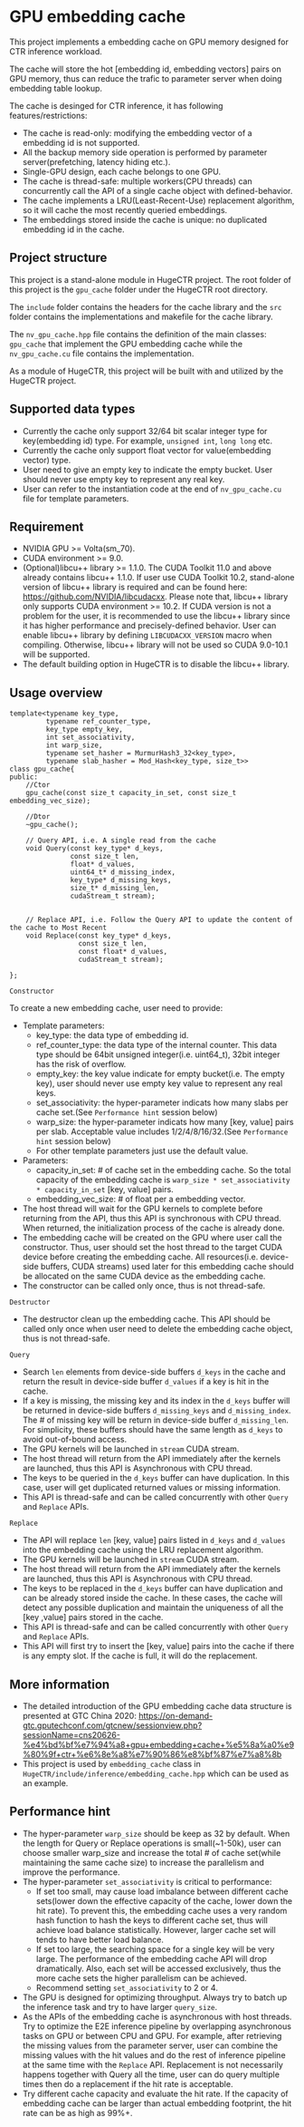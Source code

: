 # GPU embedding cache
This project implements a embedding cache on GPU memory designed for CTR inference workload.

The cache will store the hot [embedding id, embedding vectors] pairs on GPU memory, thus can reduce the trafic to parameter server when doing embedding table lookup.

The cache is desinged for CTR inference, it has following features/restrictions:
* The cache is read-only: modifying the embedding vector of a embedding id is not supported.
* All the backup memory side operation is performed by parameter server(prefetching, latency hiding etc.).
* Single-GPU design, each cache belongs to one GPU.
* The cache is thread-safe: multiple workers(CPU threads) can concurrently call the API of a single cache object with defined-behavior.
* The cache implements a LRU(Least-Recent-Use) replacement algorithm, so it will cache the most recently queried embeddings.
* The embeddings stored inside the cache is unique: no duplicated embedding id in the cache.

## Project structure
This project is a stand-alone module in HugeCTR project. The root folder of this project is the `gpu_cache` folder under the HugeCTR root directory. 

The `include` folder contains the headers for the cache library and the `src` folder contains the implementations and makefile for the cache library.

The `nv_gpu_cache.hpp` file contains the definition of the main classes: `gpu_cache` that implement the GPU embedding cache while the `nv_gpu_cache.cu` file contains the implementation.

As a module of HugeCTR, this project will be built with and utilized by the HugeCTR project. 

## Supported data types
* Currently the cache only support 32/64 bit scalar integer type for key(embedding id) type. For example, `unsigned int`, `long long` etc.
* Currently the cache only support float vector for value(embedding vector) type. 
* User need to give an empty key to indicate the empty bucket. User should never use empty key to represent any real key.
* User can refer to the instantiation code at the end of `nv_gpu_cache.cu` file for template parameters.

## Requirement
* NVIDIA GPU >= Volta(sm_70).
* CUDA environment >= 9.0.
* (Optional)libcu++ library >= 1.1.0. The CUDA Toolkit 11.0 and above already contains libcu++ 1.1.0. If user use CUDA Toolkit 10.2, stand-alone version of libcu++ library is required and can be found here: https://github.com/NVIDIA/libcudacxx. Please note that, libcu++ library only supports CUDA environment >= 10.2. If CUDA version is not a problem for the user, it is recommended to use the libcu++ library since it has higher performance and precisely-defined behavior. User can enable libcu++ library by defining `LIBCUDACXX_VERSION` macro when compiling. Otherwise, libcu++ library will not be used so CUDA 9.0-10.1 will be supported.
* The default building option in HugeCTR is to disable the libcu++ library. 

## Usage overview
```
template<typename key_type,
         typename ref_counter_type, 
         key_type empty_key, 
         int set_associativity, 
         int warp_size,
         typename set_hasher = MurmurHash3_32<key_type>, 
         typename slab_hasher = Mod_Hash<key_type, size_t>>
class gpu_cache{
public:
    //Ctor
    gpu_cache(const size_t capacity_in_set, const size_t embedding_vec_size);

    //Dtor
    ~gpu_cache();

    // Query API, i.e. A single read from the cache
    void Query(const key_type* d_keys, 
               const size_t len, 
               float* d_values, 
               uint64_t* d_missing_index, 
               key_type* d_missing_keys, 
               size_t* d_missing_len, 
               cudaStream_t stream);


    // Replace API, i.e. Follow the Query API to update the content of the cache to Most Recent
    void Replace(const key_type* d_keys, 
                 const size_t len, 
                 const float* d_values, 
                 cudaStream_t stream);

};

```
`Constructor`

To create a new embedding cache, user need to provide:
* Template parameters: 
    + key_type: the data type of embedding id. 
    + ref_counter_type: the data type of the internal counter. This data type should be 64bit unsigned integer(i.e. uint64_t), 32bit integer has the risk of overflow. 
    + empty_key: the key value indicate for empty bucket(i.e. The empty key), user should never use empty key value to represent any real keys.
    + set_associativity: the hyper-parameter indicats how many slabs per cache set.(See `Performance hint` session below)
    + warp_size: the hyper-parameter indicats how many [key, value] pairs per slab. Acceptable value includes 1/2/4/8/16/32.(See `Performance hint` session below)
    + For other template parameters just use the default value.
* Parameters:
    + capacity_in_set: # of cache set in the embedding cache. So the total capacity of the embedding cache is `warp_size * set_associativity * capacity_in_set` [key, value] pairs.
    + embedding_vec_size: # of float per a embedding vector.
* The host thread will wait for the GPU kernels to complete before returning from the API, thus this API is synchronous with CPU thread. When returned, the initialization process of the cache is already done.
* The embedding cache will be created on the GPU where user call the constructor. Thus, user should set the host thread to the target CUDA device before creating the embedding cache. All resources(i.e. device-side buffers, CUDA streams) used later for this embedding cache should be allocated on the same CUDA device as the embedding cache.
* The constructor can be called only once, thus is not thread-safe.

`Destructor`
* The destructor clean up the embedding cache. This API should be called only once when user need to delete the embedding cache object, thus is not thread-safe.

`Query`
* Search `len` elements from device-side buffers `d_keys` in the cache and return the result in device-side buffer `d_values` if a key is hit in the cache.
* If a key is missing, the missing key and its index in the `d_keys` buffer will be returned in device-side buffers `d_missing_keys` and `d_missing_index`. The # of missing key will be return in device-side buffer `d_missing_len`. For simplicity, these buffers should have the same length as `d_keys` to avoid out-of-bound access.
* The GPU kernels will be launched in `stream` CUDA stream.
* The host thread will return from the API immediately after the kernels are launched, thus this API is Asynchronous with CPU thread.
* The keys to be queried in the `d_keys` buffer can have duplication. In this case, user will get duplicated returned values or missing information.
* This API is thread-safe and can be called concurrently with other `Query` and `Replace` APIs.

`Replace`
* The API will replace `len` [key, value] pairs listed in `d_keys` and `d_values` into the embedding cache using the LRU replacement algorithm.
* The GPU kernels will be launched in `stream` CUDA stream.
* The host thread will return from the API immediately after the kernels are launched, thus this API is Asynchronous with CPU thread.
* The keys to be replaced in the `d_keys` buffer can have duplication and can be already stored inside the cache. In these cases, the cache will detect any possible duplication and maintain the uniqueness of all the [key ,value] pairs stored in the cache.
* This API is thread-safe and can be called concurrently with other `Query` and `Replace` APIs.
* This API will first try to insert the [key, value] pairs into the cache if there is any empty slot. If the cache is full, it will do the replacement.

## More information
* The detailed introduction of the GPU embedding cache data structure is presented at GTC China 2020: https://on-demand-gtc.gputechconf.com/gtcnew/sessionview.php?sessionName=cns20626-%e4%bd%bf%e7%94%a8+gpu+embedding+cache+%e5%8a%a0%e9%80%9f+ctr+%e6%8e%a8%e7%90%86%e8%bf%87%e7%a8%8b
* This project is used by `embedding_cache` class in `HugeCTR/include/inference/embedding_cache.hpp` which can be used as an example.

## Performance hint
* The hyper-parameter `warp_size` should be keep as 32 by default. When the length for Query or Replace operations is small(~1-50k), user can choose smaller warp_size and increase the total # of cache set(while maintaining the same cache size) to increase the parallelism and improve the performance.
* The hyper-parameter `set_associativity` is critical to performance: 
    + If set too small, may cause load imbalance between different cache sets(lower down the effective capacity of the cache, lower down the hit rate). To prevent this, the embedding cache uses a very random hash function to hash the keys to different cache set, thus will achieve load balance statistically. However, larger cache set will tends to have better load balance. 
    + If set too large, the searching space for a single key will be very large. The performance of the embedding cache API will drop dramatically. Also, each set will be accessed exclusively, thus the more cache sets the higher parallelism can be achieved.
    + Recommend setting `set_associativity` to 2 or 4.
* The GPU is designed for optimizing throughput. Always try to batch up the inference task and try to have larger `query_size`. 
* As the APIs of the embedding cache is asynchronous with host threads. Try to optimize the E2E inference pipeline by overlapping asynchronous tasks on GPU or between CPU and GPU. For example, after retrieving the missing values from the parameter server, user can combine the missing values with the hit values and do the rest of inference pipeline at the same time with the `Replace` API. Replacement is not necessarily happens together with Query all the time, user can do query multiple times then do a replacement if the hit rate is acceptable.
* Try different cache capacity and evaluate the hit rate. If the capacity of embedding cache can be larger than actual embedding footprint, the hit rate can be as high as 99%+.







